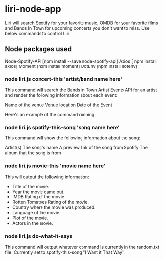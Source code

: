 # liri-node-app

Liri will search Spotify for your favorite music, OMDB for your favorite films and Bands In Town for upcoming concerts you don't want to miss. Use below commands to control Liri.

## Node packages used

Node-Spotify-API [npm install --save node-spotify-api]
Axios [ npm install axios]
Moment [npm install moment]
DotEnv [npm install dotenv]

### node liri.js concert-this 'artist/band name here'

This command will search the Bands in Town Artist Events API for an artist and render the following information about each event:

Name of the venue
Venue location
Date of the Event

Here's an example of the command running:


### node liri.js spotify-this-song 'song name here'

This command will show the following information about the song:

Artist(s)
The song's name
A preview link of the song from Spotify
The album that the song is from


### node liri.js movie-this 'movie name here'

This will output the following information:

* Title of the movie.
* Year the movie came out.
* IMDB Rating of the movie.
* Rotten Tomatoes Rating of the movie.
* Country where the movie was produced.
* Language of the movie.
* Plot of the movie.
* Actors in the movie.


### node liri.js do-what-it-says

This command will output whatever command is currently in the random.txt file. Currently set to spotify-this-song "I Want it That Way". 






